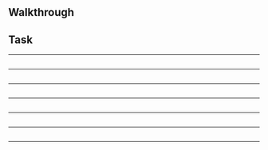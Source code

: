 # [](https://tryhackme.com/room/)

## Walkthrough


## Task 

****
```shell

```
****
```shell

```
****
```shell

```
****
```shell

```
****
```shell

```
****
```shell

```
****
```shell

```
